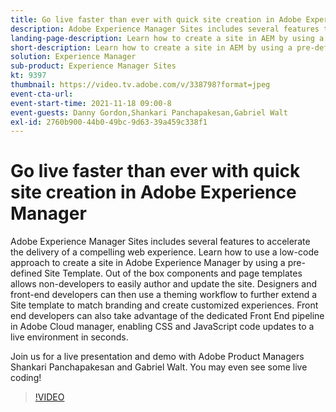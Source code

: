 ```yaml
---
title: Go live faster than ever with quick site creation in Adobe Experience Manager
description: Adobe Experience Manager Sites includes several features to accelerate the delivery of a compelling web experience. Learn how to use a low-code approach to create a site in Adobe Experience Manager by using a pre-defined Site Template. Out of the box components and page templates allows non-developers to easily author and update the site. Designers and front-end developers can then use a theming workflow to further extend a Site template to match branding and create customized experiences. Front end developers can also take advantage of the dedicated Front End pipeline in Adobe Cloud manager, enabling CSS and JavaScript code updates to a live environment in seconds.
landing-page-description: Learn how to create a site in AEM by using a pre-defined Site Template, allowing non-developers to easily author and update the site.
short-description: Learn how to create a site in AEM by using a pre-defined Site Template, allowing non-developers to easily author and update the site.
solution: Experience Manager
sub-product: Experience Manager Sites
kt: 9397
thumbnail: https://video.tv.adobe.com/v/338798?format=jpeg
event-cta-url: 
event-start-time: 2021-11-18 09:00-8
event-guests: Danny Gordon,Shankari Panchapakesan,Gabriel Walt
exl-id: 2760b900-44b0-49bc-9d63-39a459c338f1
---
```

# Go live faster than ever with quick site creation in Adobe Experience Manager

Adobe Experience Manager Sites includes several features to accelerate the delivery of a compelling web experience. Learn how to use a low-code approach to create a site in Adobe Experience Manager by using a pre-defined Site Template. Out of the box components and page templates allows non-developers to easily author and update the site. Designers and front-end developers can then use a theming workflow to further extend a Site template to match branding and create customized experiences. Front end developers can also take advantage of the dedicated Front End pipeline in Adobe Cloud manager, enabling CSS and JavaScript code updates to a live environment in seconds.

Join us for a live presentation and demo with Adobe Product Managers Shankari Panchapakesan and Gabriel Walt. You may even see some live coding!

>[!VIDEO](https://video.tv.adobe.com/v/338798/?quality=12&learn=on)
